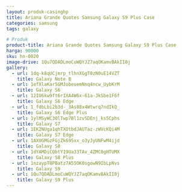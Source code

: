 ```yaml
---
layout: produk-casinghp
title: Ariana Grande Quotes Samsung Galaxy S9 Plus Case
categories: samsung
tags: galaxy

# Produk
product-title: Ariana Grande Quotes Samsung Galaxy S9 Plus Case
harga: 90000
sku: hn-0020
image-drive: 1Qu7QDADLmoCuWQYJZ7aqOKamvBAkII0j
gallery:
  - url: 1dq-k8qUCjmrp_tlhnXGgT0zN0uE14VZT
    title: Galaxy Note 8
  - url: 1efXlaKar5GMJobeuemNnq4ncw_UybKrM
    title: Galaxy S6
  - url: 12IU6kw9ft6rIXA4W6x-61a-JkSbe1F6f
    title: Galaxy S6 Edge
  - url: 1_fdbLbi2b3d-_3As88x4Wtwrq7ndIkQ_
    title: Galaxy S6 Edge Plus
  - url: 1ylMSyWC3OlTwp7Bl1zvSDEnj_ks5Cphs
    title: Galaxy S7
  - url: 1EK2NUga1qhTXOtbdJAUTaz-zWVcKQi4M
    title: Galaxy S7 Edge
  - url: 1AXUGMGzFGjZk695xx_o3yJyUNFwM4ijd
    title: Galaxy S8
  - url: 1dYAMDiCQbtY19Ua33TAv_4ZMC0gHTUMX
    title: Galaxy S8 Plus
  - url: 1nzaypT8PBatz7A5SOK0sgowN9IbLpNvs
    title: Galaxy S9
  - url: 1Qu7QDADLmoCuWQYJZ7aqOKamvBAkII0j
    title: Galaxy S9 Plus
---
```

